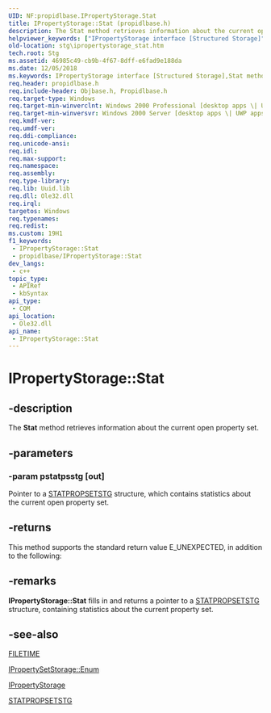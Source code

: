 ```yaml
---
UID: NF:propidlbase.IPropertyStorage.Stat
title: IPropertyStorage::Stat (propidlbase.h)
description: The Stat method retrieves information about the current open property set.
helpviewer_keywords: ["IPropertyStorage interface [Structured Storage]","Stat method","IPropertyStorage.Stat","IPropertyStorage::Stat","Stat","Stat method [Structured Storage]","Stat method [Structured Storage]","IPropertyStorage interface","_stg_ipropertystorage_stat","propidl/IPropertyStorage::Stat","stg.ipropertystorage_stat"]
old-location: stg\ipropertystorage_stat.htm
tech.root: Stg
ms.assetid: 46985c49-cb9b-4f67-8dff-e6fad9e188da
ms.date: 12/05/2018
ms.keywords: IPropertyStorage interface [Structured Storage],Stat method, IPropertyStorage.Stat, IPropertyStorage::Stat, Stat, Stat method [Structured Storage], Stat method [Structured Storage],IPropertyStorage interface, _stg_ipropertystorage_stat, propidl/IPropertyStorage::Stat, stg.ipropertystorage_stat
req.header: propidlbase.h
req.include-header: Objbase.h, Propidlbase.h
req.target-type: Windows
req.target-min-winverclnt: Windows 2000 Professional [desktop apps \| UWP apps]
req.target-min-winversvr: Windows 2000 Server [desktop apps \| UWP apps]
req.kmdf-ver: 
req.umdf-ver: 
req.ddi-compliance: 
req.unicode-ansi: 
req.idl: 
req.max-support: 
req.namespace: 
req.assembly: 
req.type-library: 
req.lib: Uuid.lib
req.dll: Ole32.dll
req.irql: 
targetos: Windows
req.typenames: 
req.redist: 
ms.custom: 19H1
f1_keywords:
 - IPropertyStorage::Stat
 - propidlbase/IPropertyStorage::Stat
dev_langs:
 - c++
topic_type:
 - APIRef
 - kbSyntax
api_type:
 - COM
api_location:
 - Ole32.dll
api_name:
 - IPropertyStorage::Stat
---
```


# IPropertyStorage::Stat


## -description

The <b>Stat</b> method retrieves information about the current open property set.

## -parameters

### -param pstatpsstg [out]

Pointer to a 
<a href="/windows/desktop/api/propidl/ns-propidl-statpropsetstg">STATPROPSETSTG</a> structure, which contains statistics about the current open property set.

## -returns

This method supports the standard return value E_UNEXPECTED, in addition to the following:

## -remarks

<b>IPropertyStorage::Stat</b> fills in and returns a pointer to a 
<a href="/windows/desktop/api/propidl/ns-propidl-statpropsetstg">STATPROPSETSTG</a> structure, containing statistics about the current property set.

## -see-also

<a href="/windows/desktop/api/minwinbase/ns-minwinbase-filetime">FILETIME</a>



<a href="/windows/desktop/api/propidl/nf-propidl-ipropertysetstorage-enum">IPropertySetStorage::Enum</a>



<a href="/windows/desktop/api/propidl/nn-propidl-ipropertystorage">IPropertyStorage</a>



<a href="/windows/desktop/api/propidl/ns-propidl-statpropsetstg">STATPROPSETSTG</a>

